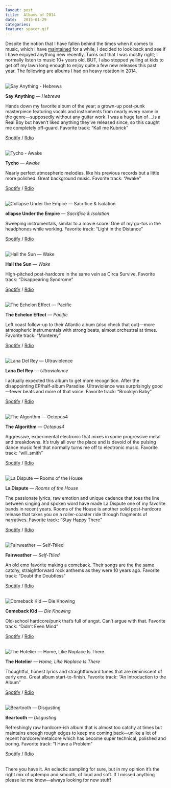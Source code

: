```yaml
---
layout: post
title:  Albums of 2014
date:   2015-01-29
categories:
feature: spacer.gif
---
```

Despite the notion that I have fallen behind the times when it comes to music, which I have [maintained](https://twitter.com/kyleruane/status/551422142068572166) for a while, I decided to look back and see if I have enjoyed anything new recently. Turns out that I was mostly right; I normally listen to music 10+ years old. BUT, I also stopped yelling at kids to get off my lawn long enough to enjoy quite a few new releases this past year. The following are albums I had on heavy rotation in 2014. 


<br>![Say Anything - Hebrews]({{site.blog_img_path}}2015/hebrews.png)

**Say Anything** — _Hebrews_

Hands down my favorite album of the year; a grown-up post-punk masterpiece featuring vocals and instruments from nearly every name in the genre—supposedly without any guitar work. I was a huge fan of …Is a Real Boy but haven’t liked anything they’ve released since, so this caught me completely off-guard. Favorite track: “Kall me Kubrick”

[Spotify](http://open.spotify.com/album/57LqCM2UPET7sf2DBCRkwM)  /  [Rdio](http://www.rdio.com/artist/Say_Anything/album/Hebrews/)



<br>![Tycho - Awake]({{site.blog_img_path}}2015/tycho.jpg)

**Tycho** — _Awake_

Nearly perfect atmospheric melodies, like his previous records but a little more polished. Great background music. Favorite track: “Awake”

[Spotify](http://open.spotify.com/album/7HWdGPosPkb9GY5MOgLgSW)  /  [Rdio](http://www.rdio.com/artist/Tycho/album/Awake_1/) 



<br>![Collapse Under the Empire — Sacrifice & Isolation]({{site.blog_img_path}}2015/collapse.jpg)

**ollapse Under the Empire** — _Sacrifice & Isolation_

Sweeping instrumentals, similar to a movie score. One of my go-tos in the headphones while working. Favorite track: “Light in the Distance”

[Spotify](http://open.spotify.com/album/5mqBV3tIIXYRJLAXigxqxR)  /  [Rdio](http://www.rdio.com/artist/Collapse_Under_The_Empire/album/Sacrifice__Isolation/)



<br>![Hail the Sun — Wake]({{site.blog_img_path}}2015/hailthesun.jpg)

**Hail the Sun** — _Wake_

High-pitched post-hardcore in the same vein as Circa Survive. 
Favorite track: “Disappearing Syndrome”

[Spotify](http://open.spotify.com/album/4wzvzYbAA13pK9zESHvSAd)  /  [Rdio](http://www.rdio.com/artist/Hail_the_Sun/album/Wake/)



<br>![The Echelon Effect — Pacific]({{site.blog_img_path}}2015/echeloneffect.jpg)

**The Echelon Effect** — _Pacific_

Left coast follow-up to their Atlantic album (also check that out)—more atmospheric instrumentals with strong beats, almost orchestral at times. 
Favorite track: “Monterey”

[Spotify](http://open.spotify.com/album/3OgAMu5xK0ReqRQYMzaDGY)  /  [Rdio](http://www.rdio.com/artist/The_Echelon_Effect/album/Pacific/) 



<br>![Lana Del Rey — Ultraviolence]({{site.blog_img_path}}2015/lana-del-rey.jpg)

**Lana Del Rey** — _Ultraviolence_

I actually expected this album to get more recognition. After the disappointing EP/half-album Paradise, Ultraviolence was surprisingly good—fewer beats and more of that voice. Favorite track: “Brooklyn Baby”

[Spotify](http://open.spotify.com/album/3OgAMu5xK0ReqRQYMzaDGY)  /  [Rdio](http://www.rdio.com/artist/Lana_Del_Rey/album/Ultraviolence_2/)



<br>![The Algorithm — Octopus4]({{site.blog_img_path}}2015/algorithm.jpg)

**The Algorithm** — _Octopus4_

Aggressive, experimental electronic that mixes in some progressive metal and breakdowns. It’s truly all over the place and is devoid of the pulsing dance music feel that normally turns me off to electronic music. Favorite track: “will_smith”

[Spotify](http://open.spotify.com/album/1eMrRFFbPPC2zgKGojsVxX)  /  [Rdio](http://www.rdio.com/artist/The_Algorithm/album/OCTOPUS4_1/)



<br>![La Dispute — Rooms of the House]({{site.blog_img_path}}2015/ladispute.jpg)

**La Dispute** — _Rooms of the House_

The passionate lyrics, raw emotion and unique cadence that toes the line between singing and spoken word have made La Dispute one of my favorite bands in recent years. Rooms of the House is another solid post-hardcore release that takes you on a roller-coaster ride through fragments of narratives. Favorite track: “Stay Happy There”

[Spotify](http://open.spotify.com/album/201f8uQMzlWxYN6Wy7IIDg)  /  [Rdio](http://www.rdio.com/artist/La_Dispute/album/Rooms_Of_The_House/)



<br>![Fairweather — Self-Ttiled]({{site.blog_img_path}}2015/fairweather.jpg)

**Fairweather** — _Self-Ttiled_

An old emo favorite making a comeback. Their songs are the the same catchy, straightforward rock anthems as they were 10 years ago. 
Favorite track: “Doubt the Doubtless”

[Spotify](http://open.spotify.com/album/06ltUlXDfYeIJao5ifuERb)  /  [Rdio](http://www.rdio.com/artist/Fairweather/album/Fairweather/)



<br>![Comeback Kid — Die Knowing]({{site.blog_img_path}}2015/comebackkid.jpg)

**Comeback Kid** — _Die Knowing_

Old-school hardcore/punk that’s full of angst. Can’t argue with that.
Favorite track: “Didn’t Even Mind”

[Spotify](http://open.spotify.com/album/5JxC3g5kFGh1lvFqKjysaO)  /  [Rdio](http://www.rdio.com/artist/Comeback_Kid/album/Die_Knowing/)



<br>![The Hotelier — Home, Like Noplace Is There]({{site.blog_img_path}}2015/hotelier.jpg)

**The Hotelier** — _Home, Like Noplace Is There_

Thoughtful, honest lyrics and straightforward tunes that are reminiscent of early emo. Great album start-to-finish. Favorite track: “An Introduction to the Album”

[Spotify](http://open.spotify.com/album/0JWZYF32E2xCB7lgqEbqIp)  /  [Rdio](http://www.rdio.com/artist/The_Hotelier/album/Home%2C_Like_Noplace_Is_There/)



<br>![Beartooth — Disgusting]({{site.blog_img_path}}2015/beartooth.jpeg)

**Beartooth** — _Disgusting_

Refreshingly raw hardcore-ish album that is almost too catchy at times but maintains enough rough edges to keep me coming back—unlike a lot of recent hardcore/metalcore which has become super technical, polished and boring. Favorite track: “I Have a Problem”

[Spotify](http://open.spotify.com/album/7dh7xmoU6FjAIQgrBbltXV)  /  [Rdio](http://www.rdio.com/artist/Beartooth/album/Disgusting/)



<br>There you have it. An eclectic sampling for sure, but in my opinion it’s the right mix of uptempo and smooth, of loud and soft. If I missed anything please let me know—always looking for new stuff! 